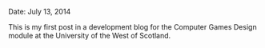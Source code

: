 Date: July 13, 2014

This is my first post in a development blog for the Computer Games Design module at the University of the West of Scotland.
